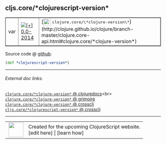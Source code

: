## cljs.core/\*clojurescript-version\*



 <table border="1">
<tr>
<td>var</td>
<td><a href="https://github.com/cljsinfo/cljs-api-docs/tree/0.0-2014"><img valign="middle" alt="[+] 0.0-2014" title="Added in 0.0-2014" src="https://img.shields.io/badge/+-0.0--2014-lightgrey.svg"></a> </td>
<td>
[<img height="24px" valign="middle" src="http://i.imgur.com/1GjPKvB.png"> <samp>clojure.core/\*clojure-version\*</samp>](http://clojure.github.io/clojure/branch-master/clojure.core-api.html#clojure.core/*clojure-version*)
</td>
</tr>
</table>









Source code @ [github]():

```clj
(def *clojurescript-version*)
```

<!--
Repo - tag - source tree - lines:

 <pre>

</pre>

-->

---



###### External doc links:

[`clojure.core/*clojure-version*` @ clojuredocs](http://clojuredocs.org/clojure.core/*clojure-version*)<br>
[`clojure.core/*clojure-version*` @ grimoire](http://conj.io/store/v1/org.clojure/clojure/1.7.0-beta3/clj/clojure.core/*clojure-version*/)<br>
[`clojure.core/*clojure-version*` @ crossclj](http://crossclj.info/fun/clojure.core/*clojure-version*.html)<br>
[`cljs.core/*clojurescript-version*` @ crossclj](http://crossclj.info/fun/cljs.core.cljs/*clojurescript-version*.html)<br>

---

 <table>
<tr><td>
<img valign="middle" align="right" width="48px" src="http://i.imgur.com/Hi20huC.png">
</td><td>
Created for the upcoming ClojureScript website.<br>
[edit here] | [learn how]
</td></tr></table>

[edit here]:https://github.com/cljsinfo/cljs-api-docs/blob/master/cljsdoc/cljs.core/STARclojurescript-versionSTAR.cljsdoc
[learn how]:https://github.com/cljsinfo/cljs-api-docs/wiki/cljsdoc-files

<!--

This information was too distracting to show to readers, but I'll leave it
commented here since it is helpful to:

- pretty-print the data used to generate this document
- and show how to retrieve that data



The API data for this symbol:

```clj
{:ns "cljs.core",
 :name "*clojurescript-version*",
 :name-encode "STARclojurescript-versionSTAR",
 :history [["+" "0.0-2014"]],
 :type "var",
 :clj-equiv {:full-name "clojure.core/*clojure-version*",
             :url "http://clojure.github.io/clojure/branch-master/clojure.core-api.html#clojure.core/*clojure-version*"},
 :full-name-encode "cljs.core/STARclojurescript-versionSTAR",
 :source {:code "(def *clojurescript-version*)",
          :title "Source code",
          :repo "clojurescript",
          :tag "r1.8.40",
          :filename "src/main/cljs/cljs/core.cljs",
          :lines [16],
          :url "https://github.com/clojure/clojurescript/blob/r1.8.40/src/main/cljs/cljs/core.cljs#L16"},
 :full-name "cljs.core/*clojurescript-version*",
 :cljsdoc-url "https://github.com/cljsinfo/cljs-api-docs/blob/master/cljsdoc/cljs.core/STARclojurescript-versionSTAR.cljsdoc"}

```

Retrieve the API data for this symbol:

```clj
;; from Clojure REPL
(require '[clojure.edn :as edn])
(-> (slurp "https://raw.githubusercontent.com/cljsinfo/cljs-api-docs/catalog/cljs-api.edn")
    (edn/read-string)
    (get-in [:symbols "cljs.core/*clojurescript-version*"]))
```

-->
